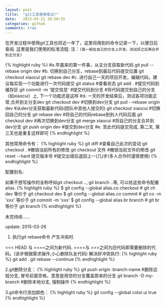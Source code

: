 ```yaml
---
layout: post
title:  "git工具使用笔记!"
date:   2015-03-21 10:50:55
categories: github
comments: true
---
```

在开发过程中使用git工具也将近一年了，这里将用到的命令记录一下，以便日后查阅.
这里是我们使用的标准流程:
注：`(我一般在自己的分支上开发，测试好之后再合并到主分支)`

{% highlight ruby %}
#a.早晨来的第一件事，从主分支获取新代码
  git pull --rebase origin dev
#b. 切换到自己分支，rebase到最后代码提交位置
  git checkout xiaocui
  git rebase dev
#c. 进行自己一天的项目开发，编辑代码，建议每实现一个功能进行一次代码提交
  git status                     #查看状态
  git add .                      #提交代码到缓存区
  git commit -m '提交信息'        #提交代码到分支
  #将代码提交到自己的分支（如xiaocui）上, 下一个功能还是这样
#d. 一天的开发结束后，测试各项功能正常,合并到主分支dev
  git checkout dev               #切换到dev分支
  git pull --rebase origin dev   #从dev分支获取最新代码(团队中其他人提交的)
  git checkout xiaocui           #切换回自己的分支
  git rebase dev                 #将自己的代码rebase到别人代码后面
  git checkout dev               #再次切换到dev分支
  git merge xiaocui              #将自己的分支合并到dev分支
  git push origin dev            #提交到dev分支
#e. 至此代码提交完成, 第二天, 第三天也是重复这样即可
{% endhighlight %}


其他常用命令有：
{% highlight ruby %}
git diff                      #查看自己此次的变动
git checkout .                #撤销当前所有的修改
git checkout 文件              #撤销当前文件的修改
git reset --hard 提交版本号     #提交出错后退回上一(几)步(多人合作时谨慎使用)
{% endhighlight %}

配置别名:

如果不想写操作的全称呼如git checkout .., git branch ..等, 可以给这些命令配置alias.
{% highlight ruby %}
$ git config --global alias.co checkout  # git ch dev 等价于 git checkout dev
$ git config --global alias.co commit  # git co -m 'xxx' 等价于 git commit -m 'xxx'
$ git config --global alias.br branch  # git br  等价于 git branch
{% endhighlight %}

未完待续......

update: 2015-03-26

1. 执行git rebase命令 产生冲突时.

<<< HEAD  与 ====之间为新代码.
====与 >>>之间为旧代码即需要删除的代码。(该步根据需求操作,小心删除队友代码)
解决好冲突执行:
{% highlight ruby %}
git add .
git rebase --continue
{% endhighlight %}

2.git删除分支：
{% highlight ruby %}
git push origin :branch-name  #删除远程分支, 冒号前面空格，意思是用空的分支覆盖原来的分支
git branch -D my-branch #删除本地分支, 强制操作
{% endhighlight %}

3.git命令行添加颜色：
{% highlight ruby %}
git config --global color.ui true
{% endhighlight %}